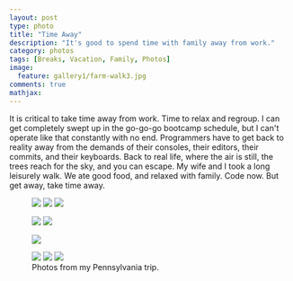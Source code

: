 ```yaml
---
layout: post
type: photo
title: "Time Away"
description: "It's good to spend time with family away from work."
category: photos
tags: [Breaks, Vacation, Family, Photos]
image: 
  feature: gallery1/farm-walk3.jpg
comments: true
mathjax: 
---
```

It is critical to take time away from work. Time to relax and regroup. I can get completely swept up in the go-go-go bootcamp schedule, but I can't operate like that constantly with no end. Programmers have to get back to reality away from the demands of their consoles, their editors, their commits, and their keyboards. Back to real life, where the air is still, the trees reach for the sky, and you can escape. My wife and I took a long leisurely walk. We ate good food, and relaxed with family. Code now. But get away, take time away.

<figure class="third">
	<a href="{{ site.url }}/images/gallery1/A&R-hay-pic.jpg"><img src="{{ site.url }}/images/gallery1/A&R-hay-pic.jpg"></a>
	<a href="{{ site.url }}/images/gallery1/A-R-love-seat.jpg"><img src="{{ site.url }}/images/gallery1/A-R-love-seat.jpg"></a>
	<a href="{{ site.url }}/images/gallery1/A&R-hay-kiss.jpg"><img src="{{ site.url }}/images/gallery1/A&R-hay-kiss.jpg"></a>
</figure>
<figure class="half">
	<a href="{{ site.url }}/images/gallery1/farm-walk.jpg"><img src="{{ site.url }}/images/gallery1/farm-walk.jpg"></a>
	<a href="{{ site.url }}/images/gallery1/farm-walk2.jpg"><img src="{{ site.url }}/images/gallery1/farm-walk2.jpg"></a>
</figure>
<figure>
	<a href="{{ site.url }}/images/gallery1/farm-walk3.jpg"><img src="{{ site.url }}/images/gallery1/farm-walk3.jpg"></a>
</figure>
<figure class="third">
	<a href="{{ site.url }}/images/gallery1/soup-dinner.jpg"><img src="{{ site.url }}/images/gallery1/soup-dinner.jpg"></a>
	<a href="{{ site.url }}/images/gallery1/four-of-us.jpg"><img src="{{ site.url }}/images/gallery1/four-of-us.jpg"></a>
	<a href="{{ site.url }}/images/gallery1/table-setting.jpg"><img src="{{ site.url }}/images/gallery1/table-setting.jpg"></a>
	<figcaption>Photos from my Pennsylvania trip.</figcaption>
</figure>